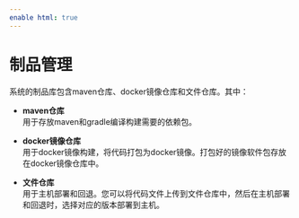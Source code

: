```yaml
---
enable html: true
---
```

# 制品管理

系统的制品库包含maven仓库、docker镜像仓库和文件仓库。其中：
* **maven仓库**        
  用于存放maven和gradle编译构建需要的依赖包。

* **docker镜像仓库**        
  用于docker镜像构建，将代码打包为docker镜像。打包好的镜像软件包存放在docker镜像仓库中。

* **文件仓库**           
  用于主机部署和回退。您可以将代码文件上传到文件仓库中，然后在主机部署和回退时，选择对应的版本部署到主机。